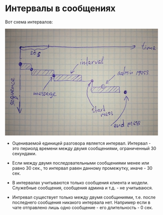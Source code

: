 Интервалы в сообщениях
======================

Вот схема интервалов:

![Схема интервалов](images/message_intervals_scheme.jpg)

* Оцениваемой единицей разговора является интервал. Интервал - это периолд времени между двумя сообщениями, ограниченный 30 секундами.

* Если между двумя последовательными сообщениями менее или равно 30 сек., то интервал равен данному промежутку, иначе - 30 сек.

* В интервалах учитываются только сообщения клиента и модели. Служебные сообщения, сообщения админа и т.д. - не учитываюся.

* Интревал существует только между двумя сообщиниями, т.е. после последнего сообщения никакого интервала нет. 
    Например если в чате отправлено лишь одно сообщение - его длительность - 0 сек.